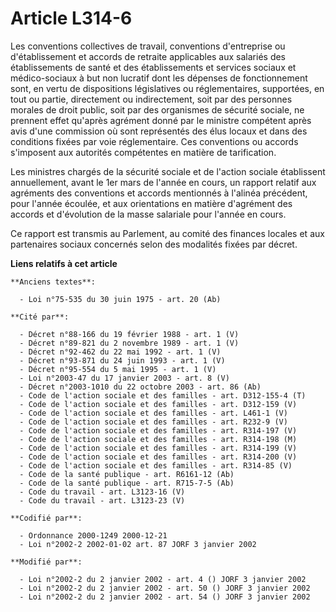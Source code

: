 # Article L314-6

Les conventions collectives de travail, conventions d'entreprise ou d'établissement et accords de retraite applicables aux
salariés des établissements de santé et des établissements et services sociaux et médico-sociaux à but non lucratif dont les
dépenses de fonctionnement sont, en vertu de dispositions législatives ou réglementaires, supportées, en tout ou partie,
directement ou indirectement, soit par des personnes morales de droit public, soit par des organismes de sécurité sociale, ne
prennent effet qu'après agrément donné par le ministre compétent après avis d'une commission où sont représentés des élus
locaux et dans des conditions fixées par voie réglementaire. Ces conventions ou accords s'imposent aux autorités compétentes
en matière de tarification.

Les ministres chargés de la sécurité sociale et de l'action sociale établissent annuellement, avant le 1er mars de l'année en
cours, un rapport relatif aux agréments des conventions et accords mentionnés à l'alinéa précédent, pour l'année écoulée, et
aux orientations en matière d'agrément des accords et d'évolution de la masse salariale pour l'année en cours.

Ce rapport est transmis au Parlement, au comité des finances locales et aux partenaires sociaux concernés selon des modalités
fixées par décret.

**Liens relatifs à cet article**

	**Anciens textes**:

	  - Loi n°75-535 du 30 juin 1975 - art. 20 (Ab)

	**Cité par**:

	  - Décret n°88-166 du 19 février 1988 - art. 1 (V)
	  - Décret n°89-821 du 2 novembre 1989 - art. 1 (V)
	  - Décret n°92-462 du 22 mai 1992 - art. 1 (V)
	  - Décret n°93-871 du 24 juin 1993 - art. 1 (V)
	  - Décret n°95-554 du 5 mai 1995 - art. 1 (V)
	  - Loi n°2003-47 du 17 janvier 2003 - art. 8 (V)
	  - Décret n°2003-1010 du 22 octobre 2003 - art. 86 (Ab)
	  - Code de l'action sociale et des familles - art. D312-155-4 (T)
	  - Code de l'action sociale et des familles - art. D312-159 (V)
	  - Code de l'action sociale et des familles - art. L461-1 (V)
	  - Code de l'action sociale et des familles - art. R232-9 (V)
	  - Code de l'action sociale et des familles - art. R314-197 (V)
	  - Code de l'action sociale et des familles - art. R314-198 (M)
	  - Code de l'action sociale et des familles - art. R314-199 (V)
	  - Code de l'action sociale et des familles - art. R314-200 (V)
	  - Code de l'action sociale et des familles - art. R314-85 (V)
	  - Code de la santé publique - art. R6161-12 (Ab)
	  - Code de la santé publique - art. R715-7-5 (Ab)
	  - Code du travail - art. L3123-16 (V)
	  - Code du travail - art. L3123-23 (V)

	**Codifié par**:

	  - Ordonnance 2000-1249 2000-12-21
	  - Loi n°2002-2 2002-01-02 art. 87 JORF 3 janvier 2002

	**Modifié par**:

	  - Loi n°2002-2 du 2 janvier 2002 - art. 4 () JORF 3 janvier 2002
	  - Loi n°2002-2 du 2 janvier 2002 - art. 50 () JORF 3 janvier 2002
	  - Loi n°2002-2 du 2 janvier 2002 - art. 54 () JORF 3 janvier 2002

